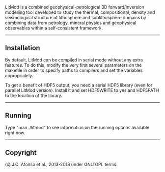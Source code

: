 LitMod is a combined geophysical-petrological 3D forward/inversion modelling tool developed to study the thermal, compositional, density and seismological structure of lithosphere and sublithosphere domains by combining data from petrology, mineral physics and geophysical observables within a self-consistent framework.

-----------------------
Installation
-----------------------

By default, LitMod can be compiled in serial mode without any extra features. To do this, modify the very first several parameters on the makefile in order to specify paths to compilers and set the variables appropriately.

To get a benefit of HDF5 output, you need a serial HDF5 library (even for parallel LitMod version). Install it and set HDF5WRITE to yes and HDF5PATH to the location of the library.

-----------------------
Running
-----------------------

Type "man ./litmod" to see information on the running options available right now.

-----------------------
Copyright
-----------------------

(c) J.C. Afonso et al., 2013-2018 under GNU GPL terms.
